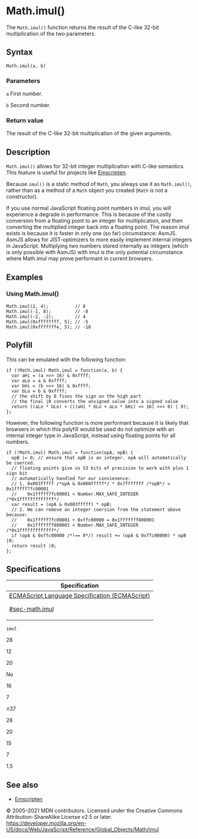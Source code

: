 # Math.imul()

The `Math.imul()` function returns the result of the C-like 32-bit multiplication of the two parameters.

## Syntax

    Math.imul(a, b)

### Parameters

`a`
First number.

`b`
Second number.

### Return value

The result of the C-like 32-bit multiplication of the given arguments.

## Description

`Math.imul()` allows for 32-bit integer multiplication with C-like semantics. This feature is useful for projects like [Emscripten](https://en.wikipedia.org/wiki/Emscripten).

Because `imul()` is a static method of `Math`, you always use it as `Math.imul()`, rather than as a method of a `Math` object you created (`Math` is not a constructor).

If you use normal JavaScript floating point numbers in imul, you will experience a degrade in performance. This is because of the costly conversion from a floating point to an integer for multiplication, and then converting the multiplied integer back into a floating point. The reason imul exists is because it is faster in only one (so far) circumstance: AsmJS. AsmJS allows for JIST-optimizers to more easily implement internal integers in JavaScript. Multiplying two numbers stored internally as integers (which is only possible with AsmJS) with imul is the only potential circumstance where Math.imul may prove performant in current browsers.

## Examples

### Using Math.imul()

    Math.imul(2, 4);          // 8
    Math.imul(-1, 8);         // -8
    Math.imul(-2, -2);        // 4
    Math.imul(0xffffffff, 5); // -5
    Math.imul(0xfffffffe, 5); // -10

## Polyfill

This can be emulated with the following function:

    if (!Math.imul) Math.imul = function(a, b) {
      var aHi = (a >>> 16) & 0xffff;
      var aLo = a & 0xffff;
      var bHi = (b >>> 16) & 0xffff;
      var bLo = b & 0xffff;
      // the shift by 0 fixes the sign on the high part
      // the final |0 converts the unsigned value into a signed value
      return ((aLo * bLo) + (((aHi * bLo + aLo * bHi) << 16) >>> 0) | 0);
    };

However, the following function is more performant because it is likely that browsers in which this polyfill would be used do not optimize with an internal integer type in JavaScript, instead using floating points for all numbers.

    if (!Math.imul) Math.imul = function(opA, opB) {
      opB |= 0; // ensure that opB is an integer. opA will automatically be coerced.
      // floating points give us 53 bits of precision to work with plus 1 sign bit
      // automatically handled for our convienence:
      // 1. 0x003fffff /*opA & 0x000fffff*/ * 0x7fffffff /*opB*/ = 0x1fffff7fc00001
      //    0x1fffff7fc00001 < Number.MAX_SAFE_INTEGER /*0x1fffffffffffff*/
      var result = (opA & 0x003fffff) * opB;
      // 2. We can remove an integer coersion from the statement above because:
      //    0x1fffff7fc00001 + 0xffc00000 = 0x1fffffff800001
      //    0x1fffffff800001 < Number.MAX_SAFE_INTEGER /*0x1fffffffffffff*/
      if (opA & 0xffc00000 /*!== 0*/) result += (opA & 0xffc00000) * opB |0;
      return result |0;
    };

## Specifications

<table>
<thead>
<tr class="header">
<th>Specification</th>
</tr>
</thead>
<tbody>
<tr class="odd">
<td>
<a href="https://tc39.es/ecma262/#sec-math.imul">ECMAScript Language Specification (ECMAScript)
<br/>

<span class="small">#sec-math.imul</span>
</a>
</td>
</tr>
</tbody>
</table>

`imul`

28

12

20

No

16

7

≤37

28

20

15

7

1.5

## See also

-   [Emscripten](https://en.wikipedia.org/wiki/Emscripten)

© 2005–2021 MDN contributors.
Licensed under the Creative Commons Attribution-ShareAlike License v2.5 or later.
<a href="https://developer.mozilla.org/en-US/docs/Web/JavaScript/Reference/Global_Objects/Math/imul" class="_attribution-link">https://developer.mozilla.org/en-US/docs/Web/JavaScript/Reference/Global_Objects/Math/imul</a>
